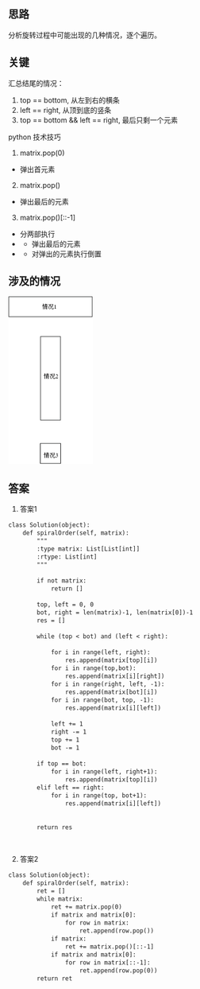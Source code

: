 ## 思路
分析旋转过程中可能出现的几种情况，逐个遍历。

## 关键
汇总结尾的情况：
1. top == bottom, 从左到右的横条
2. left == right, 从顶到底的竖条
3. top == bottom && left == right, 最后只剩一个元素

python 技术技巧
1. matrix.pop(0)
+ 弹出首元素
2. matrix.pop()
+ 弹出最后的元素
3. matrix.pop()[::-1]
+ 分两部执行
+ + 弹出最后的元素
+ + 对弹出的元素执行倒置

## 涉及的情况
![涉及的情况](./img/54_spiral_matrix.png)
## 答案
1. 答案1
```
class Solution(object):
    def spiralOrder(self, matrix):
        """
        :type matrix: List[List[int]]
        :rtype: List[int]
        """
        
        if not matrix:
            return []
        
        top, left = 0, 0
        bot, right = len(matrix)-1, len(matrix[0])-1
        res = []
        
        while (top < bot) and (left < right):
            
            for i in range(left, right):
                res.append(matrix[top][i])
            for i in range(top,bot):
                res.append(matrix[i][right])
            for i in range(right, left, -1):
                res.append(matrix[bot][i])
            for i in range(bot, top, -1):
                res.append(matrix[i][left])
                
            left += 1
            right -= 1
            top += 1
            bot -= 1
                
        if top == bot:
            for i in range(left, right+1):
                res.append(matrix[top][i])
        elif left == right:
            for i in range(top, bot+1):
                res.append(matrix[i][left])

            
        return res
            
        
```

2. 答案2
```
class Solution(object):
    def spiralOrder(self, matrix):
        ret = []
        while matrix:
            ret += matrix.pop(0)
            if matrix and matrix[0]:
                for row in matrix:
                    ret.append(row.pop())
            if matrix:
                ret += matrix.pop()[::-1]
            if matrix and matrix[0]:
                for row in matrix[::-1]:
                    ret.append(row.pop(0))
        return ret
```

